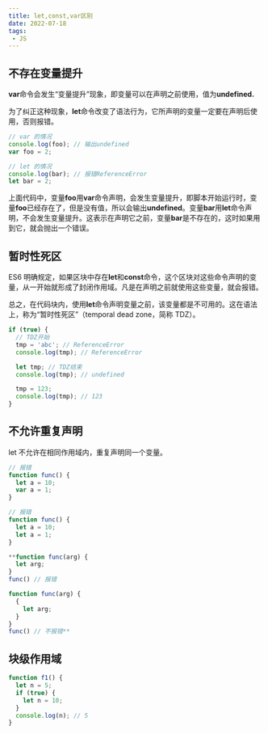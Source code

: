 ```yaml
---
title: let,const,var区别
date: 2022-07-18
tags:
 - JS
---
```



## 不存在变量提升

**var**命令会发生“变量提升”现象，即变量可以在声明之前使用，值为**undefined.**

为了纠正这种现象，**let**命令改变了语法行为，它所声明的变量一定要在声明后使用，否则报错。

```jsx
// var 的情况
console.log(foo); // 输出undefined
var foo = 2;

// let 的情况
console.log(bar); // 报错ReferenceError
let bar = 2;
```

  上面代码中，变量**foo**用**var**命令声明，会发生变量提升，即脚本开始运行时，变量**foo**已经存在了，但是没有值，所以会输出**undefined**。变量**bar**用**let**命令声明，不会发生变量提升。这表示在声明它之前，变量**bar**是不存在的，这时如果用到它，就会抛出一个错误。

## 暂时性死区

  ES6 明确规定，如果区块中存在**let**和**const**命令，这个区块对这些命令声明的变量，从一开始就形成了封闭作用域。凡是在声明之前就使用这些变量，就会报错。

  总之，在代码块内，使用**let**命令声明变量之前，该变量都是不可用的。这在语法上，称为“暂时性死区”（temporal dead zone，简称 TDZ）。

```jsx
if (true) {
  // TDZ开始
  tmp = 'abc'; // ReferenceError
  console.log(tmp); // ReferenceError

  let tmp; // TDZ结束
  console.log(tmp); // undefined

  tmp = 123;
  console.log(tmp); // 123
}
```

## 不允许重复声明

let
不允许在相同作用域内，重复声明同一个变量。

```jsx
// 报错
function func() {
  let a = 10;
  var a = 1;
}

// 报错
function func() {
  let a = 10;
  let a = 1;
}

**function func(arg) {
  let arg;
}
func() // 报错

function func(arg) {
  {
    let arg;
  }
}
func() // 不报错**
```

## 块级作用域

```jsx
function f1() {
  let n = 5;
  if (true) {
    let n = 10;
  }
  console.log(n); // 5
}
```